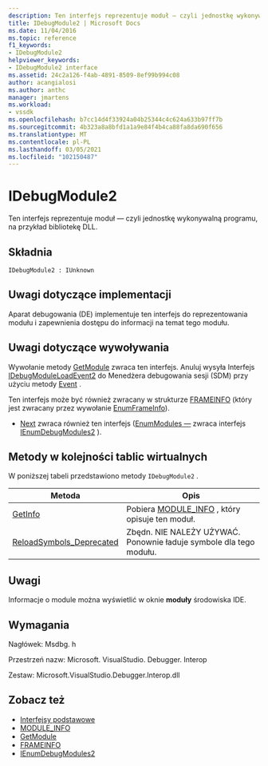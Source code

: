 ```yaml
---
description: Ten interfejs reprezentuje moduł — czyli jednostkę wykonywalną programu, na przykład bibliotekę DLL.
title: IDebugModule2 | Microsoft Docs
ms.date: 11/04/2016
ms.topic: reference
f1_keywords:
- IDebugModule2
helpviewer_keywords:
- IDebugModule2 interface
ms.assetid: 24c2a126-f4ab-4891-8509-8ef99b994c08
author: acangialosi
ms.author: anthc
manager: jmartens
ms.workload:
- vssdk
ms.openlocfilehash: b7cc14d4f33924a04b25344c4c624a633b97ff7b
ms.sourcegitcommit: 4b323a8a8bfd1a1a9e84f4b4ca88fa8da690f656
ms.translationtype: MT
ms.contentlocale: pl-PL
ms.lasthandoff: 03/05/2021
ms.locfileid: "102150487"
---
```

# <a name="idebugmodule2"></a>IDebugModule2
Ten interfejs reprezentuje moduł — czyli jednostkę wykonywalną programu, na przykład bibliotekę DLL.

## <a name="syntax"></a>Składnia

```
IDebugModule2 : IUnknown
```

## <a name="notes-for-implementers"></a>Uwagi dotyczące implementacji
 Aparat debugowania (DE) implementuje ten interfejs do reprezentowania modułu i zapewnienia dostępu do informacji na temat tego modułu.

## <a name="notes-for-callers"></a>Uwagi dotyczące wywoływania
 Wywołanie metody [GetModule](../../../extensibility/debugger/reference/idebugmoduleloadevent2-getmodule.md) zwraca ten interfejs. Anuluj wysyła Interfejs [IDebugModuleLoadEvent2](../../../extensibility/debugger/reference/idebugmoduleloadevent2.md) do Menedżera debugowania sesji (SDM) przy użyciu metody [Event](../../../extensibility/debugger/reference/idebugeventcallback2-event.md) .

 Ten interfejs może być również zwracany w strukturze [FRAMEINFO](../../../extensibility/debugger/reference/frameinfo.md) (który jest zwracany przez wywołanie [EnumFrameInfo](../../../extensibility/debugger/reference/idebugthread2-enumframeinfo.md)).

- [Next](../../../extensibility/debugger/reference/ienumdebugmodules2-next.md) zwraca również ten interfejs ([EnumModules —](../../../extensibility/debugger/reference/idebugprogram2-enummodules.md) zwraca interfejs [IEnumDebugModules2](../../../extensibility/debugger/reference/ienumdebugmodules2.md) ).

## <a name="methods-in-vtable-order"></a>Metody w kolejności tablic wirtualnych
 W poniższej tabeli przedstawiono metody `IDebugModule2` .

|Metoda|Opis|
|------------|-----------------|
|[GetInfo](../../../extensibility/debugger/reference/idebugmodule2-getinfo.md)|Pobiera [MODULE_INFO](../../../extensibility/debugger/reference/module-info.md) , który opisuje ten moduł.|
|[ReloadSymbols_Deprecated](../../../extensibility/debugger/reference/idebugmodule2-reloadsymbols-deprecated.md)|Zbędn. NIE NALEŻY UŻYWAĆ. Ponownie ładuje symbole dla tego modułu.|

## <a name="remarks"></a>Uwagi
 Informacje o module można wyświetlić w oknie **moduły** środowiska IDE.

## <a name="requirements"></a>Wymagania
 Nagłówek: Msdbg. h

 Przestrzeń nazw: Microsoft. VisualStudio. Debugger. Interop

 Zestaw: Microsoft.VisualStudio.Debugger.Interop.dll

## <a name="see-also"></a>Zobacz też
- [Interfejsy podstawowe](../../../extensibility/debugger/reference/core-interfaces.md)
- [MODULE_INFO](../../../extensibility/debugger/reference/module-info.md)
- [GetModule](../../../extensibility/debugger/reference/idebugmoduleloadevent2-getmodule.md)
- [FRAMEINFO](../../../extensibility/debugger/reference/frameinfo.md)
- [IEnumDebugModules2](../../../extensibility/debugger/reference/ienumdebugmodules2.md)
